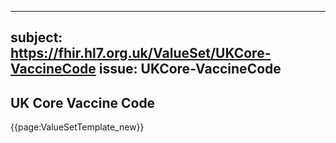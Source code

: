
---
subject: https://fhir.hl7.org.uk/ValueSet/UKCore-VaccineCode
issue: UKCore-VaccineCode
---
## UK Core Vaccine Code

{{page:ValueSetTemplate_new}}
    
